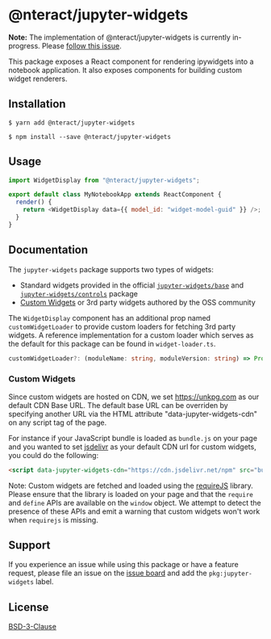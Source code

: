 # @nteract/jupyter-widgets

**Note:** The implementation of @nteract/jupyter-widgets is currently in-progress. Please [follow this issue](https://github.com/nteract/nteract/issues/4573).

This package exposes a React component for rendering ipywidgets into a notebook application. It also exposes components for building custom widget renderers.

## Installation

```
$ yarn add @nteract/jupyter-widgets
```

```
$ npm install --save @nteract/jupyter-widgets
```

## Usage

```javascript
import WidgetDisplay from "@nteract/jupyter-widgets";

export default class MyNotebookApp extends ReactComponent {
  render() {
    return <WidgetDisplay data={{ model_id: "widget-model-guid" }} />;
  }
}
```

## Documentation

The `jupyter-widgets` package supports two types of widgets:
- Standard widgets provided in the official [`jupyter-widgets/base`](https://www.npmjs.com/package/@jupyter-widgets/base) and [`jupyter-widgets/controls`](https://www.npmjs.com/package/@jupyter-widgets/controls) package
- [Custom Widgets](https://ipywidgets.readthedocs.io/en/stable/examples/Widget%20Custom.html) or 3rd party widgets authored by the OSS community

The `WidgetDisplay` component has an additional prop named `customWidgetLoader`  to provide custom loaders for fetching 3rd party widgets. A reference implementation for a custom loader which serves as the default for this package can be found in `widget-loader.ts`.

```typescript
customWidgetLoader?: (moduleName: string, moduleVersion: string) => Promise<any>;
```

### Custom Widgets

Since custom widgets are hosted on CDN, we set https://unkpg.com as our default CDN Base URL. The default base URL can be overriden by specifying another URL via the HTML attribute "data-jupyter-widgets-cdn" on any script tag of the page.

For instance if your JavaScript bundle is loaded as `bundle.js` on your page and you wanted to set [jsdelivr](https://www.jsdelivr.com) as your default CDN url for custom widgets, you could do the following:
```html
<script data-jupyter-widgets-cdn="https://cdn.jsdelivr.net/npm" src="bundle.js"></script>
```
Note: Custom widgets are fetched and loaded using the [requireJS](https://requirejs.org/) library. Please ensure that the library is loaded on your page and that the `require` and `define` APIs are available on the `window` object. We attempt to detect the presence of these APIs and emit a warning that custom widgets won't work when `requirejs` is missing.



## Support

If you experience an issue while using this package or have a feature request, please file an issue on the [issue board](https://github.com/nteract/nteract/issues/new/choose) and add the `pkg:jupyter-widgets` label.

## License

[BSD-3-Clause](https://choosealicense.com/licenses/bsd-3-clause/)
